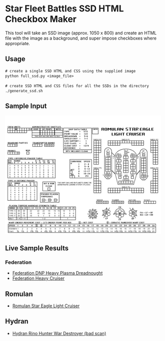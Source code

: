 # Star Fleet Battles SSD HTML Checkbox Maker
This tool will take an SSD image (approx. 1050 x 800) and create an HTML file with the image as a background, and super impose checkboxes where appropriate.

## Usage
```
# create a single SSD HTML and CSS using the supplied image
python full_ssd.py <image_file>

# create SSD HTML and CSS files for all the SSDs in the directory
./generate_ssd.sh
```
## Sample Input
![Sample SSD]( ./rom-star-eagle.png )

## Live Sample Results

### Federation
- [Federation DNP Heavy Plasma Dreadnought](https://jcdietrich.github.io/sfb-ssd/fed-dnp-heavy-plasma-dreadnought.html)
- [Federation Heavy Cruiser](https://jcdietrich.github.io/sfb-ssd/fed-heavy-cruiser.html)

## Romulan
- [Romulan Star Eagle Light Cruiser](https://jcdietrich.github.io/sfb-ssd/rom-star-eagle.html)

## Hydran
- [Hydran Rino Hunter War Destroyer (bad scan)](https://jcdietrich.github.io/sfb-ssd/hydran-rino-hunter-war-destroyer.html)




